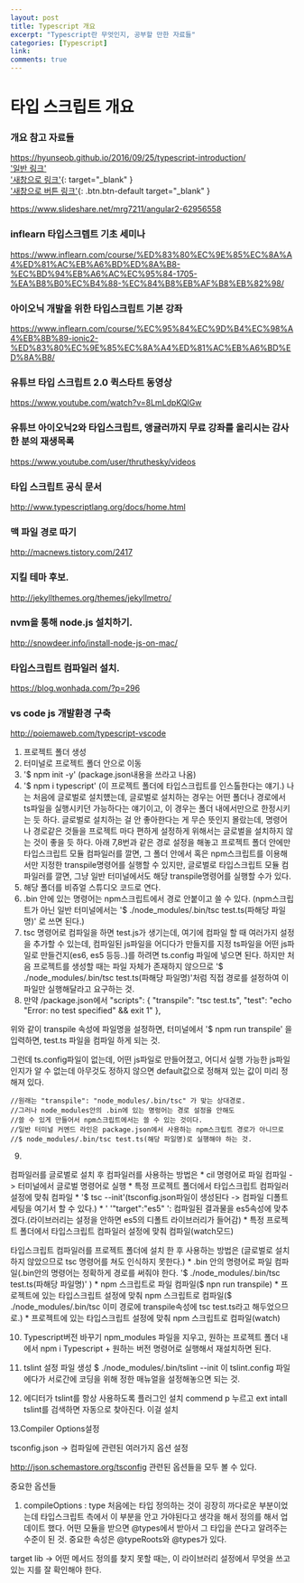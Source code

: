 ```yaml
---
layout: post
title: Typescript 개요
excerpt: "Typescript란 무엇인지, 공부할 만한 자료들"
categories: [Typescript]
link:
comments: true
---
```


# 타입 스크립트 개요

### 개요 참고 자료들

<https://hyunseob.github.io/2016/09/25/typescript-introduction/><br />
['일반 링크'](http://han41858.tistory.com/14)<br />
['새창으로 링크'](http://han41858.tistory.com/14){: target="_blank" }<br />
['새창으로 버튼 링크'](http://han41858.tistory.com/14){: .btn.btn-default target="_blank" }<br />

<https://www.slideshare.net/mrg7211/angular2-62956558><br />

### inflearn 타입스크렙트 기초 세미나

<https://www.inflearn.com/course/%ED%83%80%EC%9E%85%EC%8A%A4%ED%81%AC%EB%A6%BD%ED%8A%B8-%EC%BD%94%EB%A6%AC%EC%95%84-1705-%EA%B8%B0%EC%B4%88-%EC%84%B8%EB%AF%B8%EB%82%98/><br />

### 아이오닉 개발을 위한 타입스크립트 기본 강좌
<https://www.inflearn.com/course/%EC%95%84%EC%9D%B4%EC%98%A4%EB%8B%89-ionic2-%ED%83%80%EC%9E%85%EC%8A%A4%ED%81%AC%EB%A6%BD%ED%8A%B8/><br />

### 유튜브 타입 스크립트 2.0 퀵스타트 동영상

<https://www.youtube.com/watch?v=8LmLdpKQlGw><br />

### 유튜브 아이오닉2와 타입스크립트, 앵귤러까지 무료 강좌를 올리시는 감사한 분의 재생목록
<https://www.youtube.com/user/thruthesky/videos><br />

### 타입 스크립트 공식 문서
<http://www.typescriptlang.org/docs/home.html><br />

### 맥 파일 경로 따기
<http://macnews.tistory.com/2417><br />

### 지킬 테마 후보.
<http://jekyllthemes.org/themes/jekyllmetro/>

### nvm을 통해 node.js 설치하기.
<http://snowdeer.info/install-node-js-on-mac/>

### 타입스크립트 컴파일러 설치.
<https://blog.wonhada.com/?p=296>

### vs code js 개발환경 구축
<http://poiemaweb.com/typescript-vscode>


1. 프로젝트 폴더 생성
2. 터미널로 프로젝트 폴더 안으로 이동
3. '$ npm init -y' (package.json내용을 쓰라고 나옴)
4. '$ npm i typescript' (이 프로젝트 폴더에 타입스크립트를 인스톨한다는 얘기.)
나는 처음에 글로벌로 설치헀는데, 글로벌로 설치하는 경우는 어떤 폴더나 경로에서 ts파일을 실행시키던 가능하다는 얘기이고, 이 경우는 폴더 내에서만으로 한정시키는 듯 하다. 글로벌로 설치하는 걸 안 좋아한다는 게 무슨 뜻인지 몰랐는데, 명령어나 경로같은 것들을 프로젝트 마다 편하게 설정하게 위해서는 글로벌을 설치하지 않는 것이 좋을 듯 하다. 아래 7,8번과 같은 경로 설정을 해놓고 프로젝트 폴더 안에만 타입스크립트 모듈 컴파일러를 깔면, 그 폴더 안에서 혹은 npm스크립트를 이용해서만 지정한 transpile명령어를 실행할 수 있지만, 글로벌로 타입스크립트 모듈 컴파일러를 깔면, 그냥 일반 터미널에서도 해당 transpile명령어를 실행할 수가 있다.
5. 해당 폴더를 비쥬얼 스튜디오 코드로 연다.
6. .bin 안에 있는 명령어는 npm스크립트에서 경로 안붙이고 쓸 수 있다. (npm스크립트가 아닌 일반 터미널에서는 '$ ./node_modules/.bin/tsc test.ts(파해당 파일명)' 로 쓰면 된다.)
7. tsc 명령어로 컴파일을 하면 test.js가 생기는데, 여기에 컴파일 할 때 여러가지 설정을 추가할 수 있는데,
컴파일된 js파일을 어디다가 만들지를 지정
ts파일을 어떤 js파일로 만들건지(es6, es5 등등..)를 하려면 ts.config 파일에 넣으면 된다.
하지만 처음 프로젝트를 생성할 때는 파일 자체가 존재하지 않으므로 '$ ./node_modules/.bin/tsc test.ts(파해당 파일명)'처럼 직접 경로를 설정하여
이 파일만 실행해달라고 요구하는 것.
8. 만약 /package.json에서
"scripts": {
    "transpile": "tsc test.ts",
    "test": "echo \"Error: no test specified\" && exit 1"
  },

위와 같이 transpile 속성에 파일명을 설정하면,
터미널에서 '$ npm run transpile' 을 입력하면, test.ts 파일을 컴파일 하게 되는 것.

그런데 ts.config파일이 없는데, 어떤 js파일로 만들어졌고, 어디서 실행 가능한 js파일인지가 알 수 없는데
아무것도 정하지 않으면 default값으로 정해져 있는 값이 미리 정해져 있다.


    //원래는 "transpile": "node_modules/.bin/tsc" 가 맞는 상대경로.
    //그러나 node_modules안의 .bin에 있는 명렁어는 경로 설정을 안해도
    //쓸 수 있게 만들어서 npm스크립트에서는 쓸 수 있는 것이다.
    //일반 터미널 커멘드 라인은 package.json에서 사용하는 npm스크립트 경로가 아니므로
    //$ node_modules/.bin/tsc test.ts(해당 파일명)로 실행해야 하는 것.

9.

컴파일러를 글로벌로 설치 후 컴파일러를 사용하는 방법은
    * cil 명령어로 파일 컴파일 -> 터미널에서 글로벌 명령어로 실행
    * 특정 프로젝트 폴더에서 타입스크립트 컴파일러 설정에 맞춰 컴파일
        * '$ tsc --init'(tsconfig.json파일이 생성된다 -> 컴파일 디폴트 세팅을 여기서 할 수 있다.)
        * ' '"target":"es5" ': 컴파일된 결과물을 es5속성에 맞추겠다.(라이브러리는 설정을 안하면 es5의 디폴트 라이브러리가 들어감)
    * 특정 프로젝트 폴더에서 타입스크립트 컴파일러 설정에 맞춰 컴파일(watch모드)

타입스크립트 컴파일러를 프로젝트 폴더에 설치 한 후 사용하는 방법은
(글로벌로 설치하지 않았으므로 tsc 명령어를 쳐도 인식하지 못한다.)
    * .bin 안의 명령어로 파일 컴파일(.bin안의 명령어는 정확하게 경로를 써줘야 한다. '$ ./node_modules/.bin/tsc test.ts(파해당 파일명)' )
    * npm 스크립트로 파일 컴파일($ npn run transpile)
    * 프로젝트에 있는 타입스크립트 설정에 맞춰 npm 스크립트로 컴파일($ ./node_modules/.bin/tsc 이미 경로에 transpile속성에 tsc test.ts라고 해두었으므로.)
    * 프로젝트에 있는 타입스크립트 설정에 맞춰 npm 스크립트로 컴파일(watch)


10. Typescript버전 바꾸기
npm_modules 파일을 지우고, 원하는 프로젝트 폴더 내에서 npm i Typescript + 원하는 버전 명령어로 실행해서 재설치하면 된다.

11. tslint 설정 파일 생성
$ ./node_modules/.bin/tslint --init
이 tslint.config 파일에다가 서로간에 코딩을 위해 정한 매뉴얼을 설정해놓으면 되는 것.

12. 에디터가 tslint를 항상 사용하도록 플러그인 설치
commend p 누르고
ext intall tslint를 검색하면
자동으로 찾아진다. 이걸 설치

13.Compiler Options설정

tsconfig.json -> 컴파일에 관련된 여러가지 옵션 설정

http://json.schemastore.org/tsconfig
관련된 옵션들을 모두 볼 수 있다.

중요한 옵션들
1. compileOptions : type
처음에는 타입 정의하는 것이 굉장히 까다로운 부분이었는데 타입스크립트 측에서 이 부분을 안고 가야된다고 생각을 해서 정의를 해서 업데이트 했다.
어떤 모듈을 받으면 @types에서 받아서 그 타입을 쓴다고 알려주는 수준이 된 것.
중요한 속성은 @typeRoots와 @types가 있다.

target
lib -> 어떤 메서드 정의를 찾지 못할 때는, 이 라이브러리 설정에서 무엇을 쓰고 있는 지를 잘 확인해야 한다.
